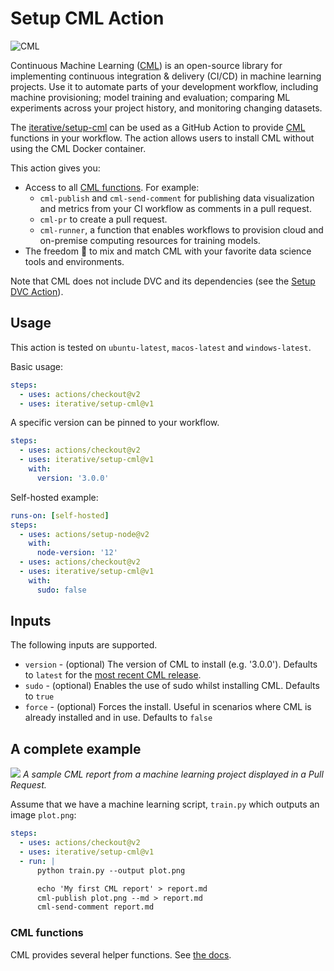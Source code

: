 # Setup CML Action

![CML](https://user-images.githubusercontent.com/414967/90448663-1ce39c00-e0e6-11ea-8083-710825d2e94e.png)

Continuous Machine Learning ([CML](https://cml.dev)) is an open-source library
for implementing continuous integration & delivery (CI/CD) in machine learning
projects. Use it to automate parts of your development workflow, including
machine provisioning; model training and evaluation; comparing ML experiments
across your project history, and monitoring changing datasets.

The [iterative/setup-cml](https://github.com/iterative/setup-cml) can be used as
a GitHub Action to provide [CML](https://cml.dev) functions in your workflow.
The action allows users to install CML without using the CML Docker container.

This action gives you:

- Access to all [CML functions](https://github.com/iterative/cml#cml-functions).
  For example:
  - `cml-publish` and `cml-send-comment` for publishing data visualization and
    metrics from your CI workflow as comments in a pull request.
  - `cml-pr` to create a pull request.
  - `cml-runner`, a function that enables workflows to provision cloud and
    on-premise computing resources for training models.
- The freedom 🦅 to mix and match CML with your favorite data science tools and
  environments.

Note that CML does not include DVC and its dependencies (see the
[Setup DVC Action](https://github.com/iterative/setup-dvc)).

## Usage

This action is tested on `ubuntu-latest`, `macos-latest` and `windows-latest`.

Basic usage:

```yaml
steps:
  - uses: actions/checkout@v2
  - uses: iterative/setup-cml@v1
```

A specific version can be pinned to your workflow.

```yaml
steps:
  - uses: actions/checkout@v2
  - uses: iterative/setup-cml@v1
    with:
      version: '3.0.0'
```

Self-hosted example:

```yaml
runs-on: [self-hosted]
steps:
  - uses: actions/setup-node@v2
    with:
      node-version: '12'
  - uses: actions/checkout@v2
  - uses: iterative/setup-cml@v1
    with:
      sudo: false
```

## Inputs

The following inputs are supported.

- `version` - (optional) The version of CML to install (e.g. '3.0.0'). Defaults
  to `latest` for the
  [most recent CML release](https://github.com/iterative/cml/releases).
- `sudo` - (optional) Enables the use of sudo whilst installing CML. Defaults to
  `true`
- `force` - (optional) Forces the install. Useful in scenarios where CML is
  already installed and in use. Defaults to `false`

## A complete example

![](https://static.iterative.ai/img/cml/first_report.png) _A sample CML report
from a machine learning project displayed in a Pull Request._

Assume that we have a machine learning script, `train.py` which outputs an image
`plot.png`:

```yaml
steps:
  - uses: actions/checkout@v2
  - uses: iterative/setup-cml@v1
  - run: |
      python train.py --output plot.png

      echo 'My first CML report' > report.md
      cml-publish plot.png --md > report.md
      cml-send-comment report.md
```

### CML functions

CML provides several helper functions. See
[the docs](https://github.com/iterative/cml#cml-functions).
